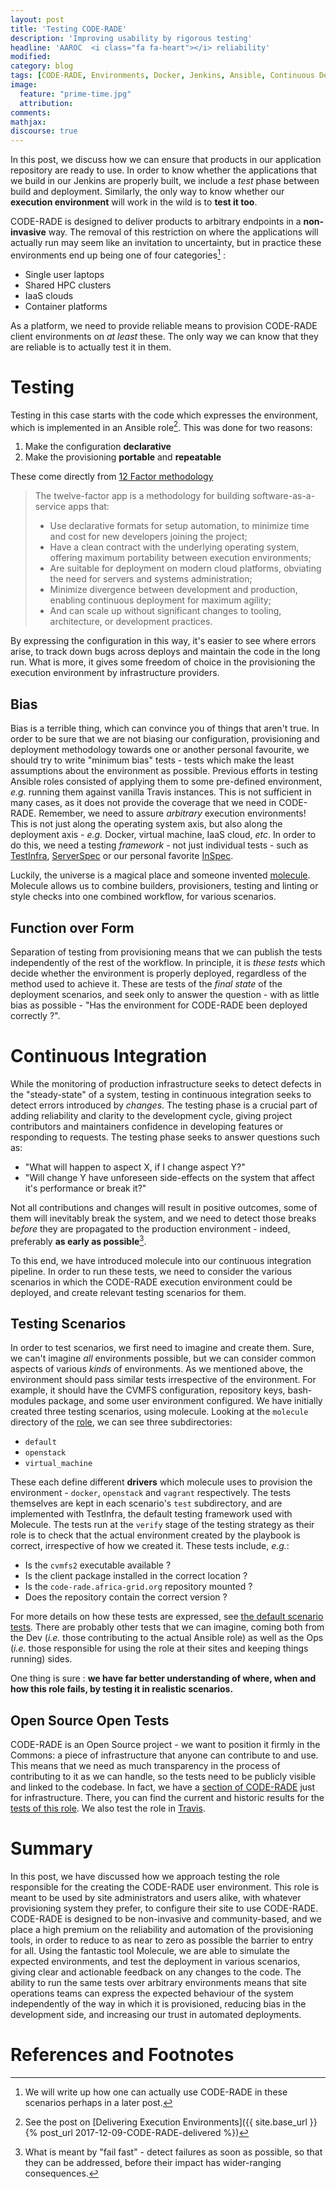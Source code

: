 ```yaml
---
layout: post
title: 'Testing CODE-RADE'
description: 'Improving usability by rigorous testing'
headline: 'AAROC  <i class="fa fa-heart"></i> reliability'
modified:
category: blog
tags: [CODE-RADE, Environments, Docker, Jenkins, Ansible, Continuous Delivery]
image:
  feature: "prime-time.jpg"
  attribution:
comments:
mathjax:
discourse: true
---
```


In this post, we discuss how we can ensure that products in our application repository are ready to use.
In order to know whether the applications that we build in our Jenkins are properly built, we include a _test_ phase between build and deployment.
Similarly, the only way to know whether our **execution environment** will work in the wild is to **test it too**.

CODE-RADE is designed to deliver products to arbitrary endpoints in a **non-invasive** way.
The removal of this restriction on where the applications will actually run may seem like an invitation to uncertainty, but in practice these environments end up being one of four categories[^DeploymentScenarios] : 

  - Single user laptops
  - Shared HPC clusters
  - IaaS clouds 
  - Container platforms

As a platform, we need to provide reliable means to provision CODE-RADE client environments on _at least_ these. 
The only way we can know that they are reliable is to actually test it in them.

# Testing


Testing in this case starts with the code which expresses the environment, which is implemented in an Ansible role[^ContinuousDeliveryPost].
This was done for two reasons:

  1. Make the configuration **declarative**
  1. Make the provisioning **portable** and **repeatable**

These come directly from [12 Factor methodology](https://12factor.net)

> The twelve-factor app is a methodology for building software-as-a-service apps that:
>   - Use declarative formats for setup automation, to minimize time and cost for new developers joining the project;
>   - Have a clean contract with the underlying operating system, offering maximum portability between execution environments;
>   - Are suitable for deployment on modern cloud platforms, obviating the need for servers and systems administration;
>   - Minimize divergence between development and production, enabling continuous deployment for maximum agility;
>   - And can scale up without significant changes to tooling, architecture, or development practices.

By expressing the configuration in this way, it's easier to see where errors arise, to track down bugs across deploys and maintain the code in the long run.
What is  more, it gives some freedom of choice in the provisioning the execution environment by infrastructure providers.

## Bias


Bias is a terrible thing, which can convince you of things that aren't true.
In order to be sure that we are not biasing our configuration, provisioning and deployment methodology towards one or another personal favourite, we should try to write "minimum bias" tests - tests which make the least assumptions about the environment as possible.
Previous efforts in testing Ansible roles consisted of applying them to some pre-defined environment, _e.g._ running them against vanilla Travis instances.
This is not sufficient in many cases, as it does not provide the coverage that we need in CODE-RADE.
Remember, we need to assure _arbitrary_ execution environments!
This is not just along the operating system axis, but also along the deployment axis - _e.g._ Docker, virtual machine, IaaS cloud, _etc_.
In order to do this, we need a testing _framework_ - not just individual tests - such as [TestInfra](http://testinfra.readthedocs.io/), [ServerSpec](http://serverspec.org/) or our personal favorite [InSpec](https://www.inspec.io/).

Luckily, the universe is a magical place and someone invented [molecule](https://molecule.readthedocs.io/).
Molecule allows us to combine builders, provisioners, testing and linting or style checks into one combined workflow, for various scenarios.

## Function over Form


Separation of testing from provisioning means that we can publish the tests independently of the rest of the workflow.
In principle, it is _these tests_ which decide whether the environment is properly deployed, regardless of the method used to achieve it.
These are tests of the _final state_ of the deployment scenarios, and seek only to answer the question - with as little bias as possible - "Has the environment for CODE-RADE been deployed correctly ?".


# Continuous Integration


While the monitoring of production infrastructure seeks to detect defects in the "steady-state" of a system, testing in continuous integration seeks to detect errors introduced by _changes_.
The testing phase is a crucial part of adding reliability and clarity to the development cycle, giving project contributors and maintainers confidence in developing features or responding to requests.
The testing phase seeks to answer questions such as: 

 - "What will happen to aspect X, if I change aspect Y?"
 - "Will change Y have unforeseen side-effects on the system that affect it's performance or break it?"

Not all contributions and changes will result in positive outcomes, some of them will inevitably break the system, and we need to detect those breaks _before_ they are propagated to the production environment - indeed, preferably **as early as possible**[^FailFast].

To this end, we have introduced molecule into our continuous integration pipeline.
In order to run these tests, we need to consider the various scenarios in which the CODE-RADE execution environment could be deployed, and create relevant testing scenarios for them.

## Testing Scenarios

In order to test scenarios, we first need to imagine and create them. 
Sure, we can't imagine _all_ environments possible, but we can consider common aspects of various _kinds_ of environments.
As we mentioned above, the environment should pass similar tests irrespective of the environment.
For example, it should have the CVMFS configuration, repository keys, bash-modules package, and some user environment configured.
We have initially created three testing scenarios, using molecule.
Looking at the `molecule` directory of the [role](https://github.com/AAROC/cvmfs-client-2.2), we can see  three subdirectories: 

  - `default`
  - `openstack`
  - `virtual_machine`

These each define different **drivers** which molecule uses to provision the environment - `docker`, `openstack` and `vagrant` respectively.
The tests themselves are kept in each scenario's `test` subdirectory, and are implemented with TestInfra, the default testing framework used with Molecule.
The tests run at the `verify` stage of the testing strategy as their role is to check that the actual environment created by the playbook is correct, irrespective of how we created it.
These tests include, _e.g._:

  - Is the `cvmfs2` executable available ? 
  - Is the client package installed in the correct location ? 
  - Is the `code-rade.africa-grid.org` repository mounted ? 
  - Does the repository contain the correct version ?

For more details on how these tests are expressed, see [the default scenario tests](https://github.com/AAROC/cvmfs-client-2.2/blob/master/molecule/default/tests/test_default.py).
There are probably other tests that we can imagine, coming both from the Dev (_i.e._ those contributing to the actual Ansible role) as well as the Ops (_i.e._ those responsible for using the role at their sites and keeping things running) sides.

One thing is sure : **we have far better understanding of where, when and how this role fails, by testing it in realistic scenarios.**

## Open Source Open Tests

CODE-RADE is an Open Source project - we want to position it firmly in the Commons: a piece of infrastructure that anyone can contribute to and use.
This means that we need as much transparency in the process of contributing to it as we can handle, so the tests need to be publicly visible and linked to the codebase.
In fact, we have a [section of CODE-RADE](https://ci.sagrid.ac.za/view/Infrastructure) just for infrastructure.
There, you can find the current and historic results for  the [tests of this role](https://ci.sagrid.ac.za/view/Infrastructure/job/CODE-RADE-Role).
We also test the role in [Travis](https://travis-ci.org/AAROC/cvmfs-client-2.2).

# Summary

In this post, we have discussed how we approach testing the role responsible for the creating the CODE-RADE user environment.
This role is meant to be used by site administrators and users alike, with whatever provisioning system they prefer, to configure their site to use CODE-RADE.
CODE-RADE is designed to be non-invasive and community-based, and we place a high premium on the reliability and automation of the provisioning tools, in order to reduce to as near to zero as possible the barrier to entry for all.
Using the fantastic tool Molecule, we are able to simulate the expected environments, and test the deployment in various scenarios, giving clear and actionable feedback on any changes  to the code.
The ability to run the same tests over arbitrary environments means that site operations teams can express the expected behaviour of the system independently of the way in which it is provisioned, reducing bias in the development side, and increasing our trust in automated deployments.


# References and Footnotes

[^DeploymentScenarios]: We will write up how one can actually use CODE-RADE in these scenarios perhaps in a later post.
[^ContinuousDeliveryPost]: See the post on [Delivering Execution Environments]({{ site.base_url }}{% post_url 2017-12-09-CODE-RADE-delivered %})
[^FailFast]: What is meant by "fail fast" - detect failures as soon as possible, so that they can be addressed, before their impact has wider-ranging consequences. 
